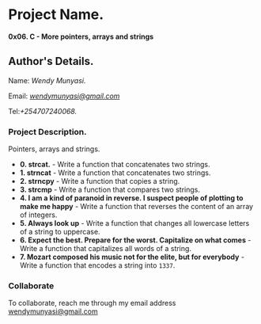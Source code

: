# Project Name.
**0x06. C - More pointers, arrays and strings**

## Author's Details.
Name: *Wendy Munyasi.*

Email: *wendymunyasi@gmail.com*

Tel:*+254707240068.*


### Project Description.
Pointers, arrays and strings.

* **0. strcat.** - Write a function that concatenates two strings.
* **1. strncat** - Write a function that concatenates two strings.
* **2. strncpy** - Write a function that copies a string.
* **3. strcmp** - Write a function that compares two strings.
* **4. I am a kind of paranoid in reverse. I suspect people of plotting to make me happy** - Write a function that reverses the content of an array of integers.
* **5. Always look up** - Write a function that changes all lowercase letters of a string to uppercase.
* **6. Expect the best. Prepare for the worst. Capitalize on what comes** - Write a function that capitalizes all words of a string.
* **7. Mozart composed his music not for the elite, but for everybody** - Write a function that encodes a string into `1337`.

### Collaborate

To collaborate, reach me through my email address wendymunyasi@gmail.com